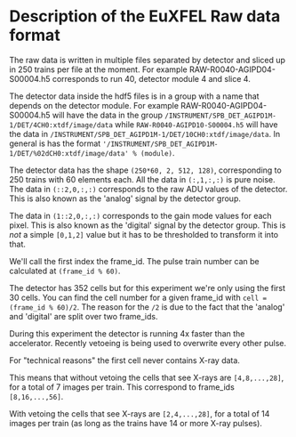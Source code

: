 # Description of the EuXFEL Raw data format

The raw data is written in multiple files separated by detector and sliced up
in 250 trains per file at the moment. For example RAW-R0040-AGIPD04-S00004.h5
corresponds to run 40, detector module 4 and slice 4.

The detector data inside the hdf5 files is in a group with a name that depends
on the detector module. For example RAW-R0040-AGIPD04-S00004.h5 will have the
data in the group `/INSTRUMENT/SPB_DET_AGIPD1M-1/DET/4CH0:xtdf/image/data` while
`RAW-R0040-AGIPD10-S00004.h5` will have the data in
`/INSTRUMENT/SPB_DET_AGIPD1M-1/DET/10CH0:xtdf/image/data`. In general is has the
format `'/INSTRUMENT/SPB_DET_AGIPD1M-1/DET/%02dCH0:xtdf/image/data' % (module)`.

The detector data has the shape `(250*60, 2, 512, 128)`, corresponding to 250
trains with 60 elements each. All the data in `(:,1,:,:)` is pure noise.
The data in `(::2,0,:,:)` corresponds to the raw ADU values of the detector. This
is also known as the 'analog' signal by the detector group.

The data in `(1::2,0,:,:)` corresponds to the gain mode values for each
pixel. This is also known as the 'digital' signal by the detector group.
This is *not* a simple `[0,1,2]` value but it has to be thresholded to
transform it into that.

We'll call the first index the frame_id. The pulse train number can be
calculated at `(frame_id % 60)`. 

The detector has 352 cells but for this experiment we're only using the first 30
cells. You can find the cell number for a given frame_id with `cell = (frame_id %
60)/2`. The reason for the `/2` is due to the fact that the 'analog' and
'digital' are split over two frame_ids.

During this experiment the detector is running 4x faster than the accelerator.
Recently vetoeing is being used to overwrite every other pulse.

For "technical reasons" the first cell never contains X-ray data.

This means that without vetoing the cells that see X-rays are `[4,8,...,28]`, for
a total of 7 images per train. This correspond to frame_ids `[8,16,...,56]`.

With vetoing the cells that see X-rays are `[2,4,...,28]`, for a total of 14
images per train (as long as the trains have 14 or more X-ray pulses). 



